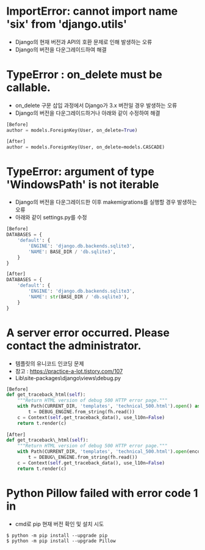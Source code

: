# ImportError: cannot import name 'six' from 'django.utils'
- Django의 현재 버전과 API의 호환 문제로 인해 발생하는 오류  
- Django의 버전을 다운그레이드하여 해결  

# TypeError : on_delete must be callable.
- on_delete 구문 삽입 과정에서 Django가 3.x 버전일 경우 발생하는 오류
- Django의 버전을 다운그레이드하거나 아래와 같이 수정하여 해결
~~~python
[Before]
author = models.ForeignKey(User, on_delete=True)

[After]
author = models.ForeignKey(User, on_delete=models.CASCADE)
~~~

# TypeError: argument of type 'WindowsPath' is not iterable
- Django의 버전을 다운그레이드한 이후 makemigrations를 실행할 경우 발생하는 오류
- 아래와 같이 settings.py를 수정
~~~python
[Before]
DATABASES = {
    'default': {
        'ENGINE': 'django.db.backends.sqlite3',
        'NAME': BASE_DIR / 'db.sqlite3',
    }
}

[After]
DATABASES = {
    'default': {
        'ENGINE': 'django.db.backends.sqlite3',
        'NAME': str(BASE_DIR / 'db.sqlite3'),
    }
}
~~~

# A server error occurred.  Please contact the administrator.
- 템플릿의 유니코드 인코딩 문제  
- 참고 : https://practice-a-lot.tistory.com/107  
- Lib\site-packages\django\views\debug.py
~~~python
[Before]
def get_traceback_html(self):
    """Return HTML version of debug 500 HTTP error page."""
    with Path(CURRENT_DIR, 'templates', 'technical_500.html').open() as fh:
        t = DEBUG_ENGINE.from_string(fh.read())
    c = Context(self.get_traceback_data(), use_l10n=False)
    return t.render(c)
    
[After]
def get_traceback\_html(self): 
    """Return HTML version of debug 500 HTTP error page.""" 
    with Path(CURRENT_DIR, 'templates', 'technical_500.html').open(encoding="utf-8") as fh: 
        t = DEBUG\_ENGINE.from_string(fh.read()) 
    c = Context(self.get_traceback_data(), use_l10n=False) 
    return t.render(c) 
~~~

# Python Pillow failed with error code 1 in
- cmd로 pip 현재 버전 확인 및 설치 시도
~~~
$ python -m pip install --upgrade pip
$ python -m pip install --upgrade Pillow
~~~
